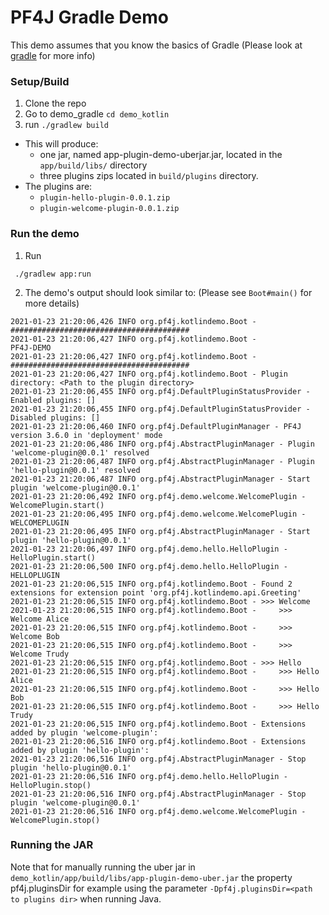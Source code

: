 # PF4J Gradle Demo

This demo assumes that you know the basics of Gradle (Please look at [gradle](https://gradle.org/) for more info)

### Setup/Build

1. Clone the repo
2. Go to demo_gradle `cd demo_kotlin` 
3. run `./gradlew build`

* This will produce:
    * one jar, named app-plugin-demo-uberjar.jar, located in the `app/build/libs/` directory 
    * three plugins zips located in `build/plugins` directory.
* The plugins are:
  * `plugin-hello-plugin-0.0.1.zip`
  * `plugin-welcome-plugin-0.0.1.zip`

### Run the demo

1. Run 

```
 ./gradlew app:run
```

2. The demo's output should look similar to: (Please see `Boot#main()` for more details)
```
2021-01-23 21:20:06,426 INFO org.pf4j.kotlindemo.Boot - ########################################
2021-01-23 21:20:06,427 INFO org.pf4j.kotlindemo.Boot -                PF4J-DEMO                
2021-01-23 21:20:06,427 INFO org.pf4j.kotlindemo.Boot - ########################################
2021-01-23 21:20:06,427 INFO org.pf4j.kotlindemo.Boot - Plugin directory: <Path to the plugin directory>
2021-01-23 21:20:06,455 INFO org.pf4j.DefaultPluginStatusProvider - Enabled plugins: []
2021-01-23 21:20:06,455 INFO org.pf4j.DefaultPluginStatusProvider - Disabled plugins: []
2021-01-23 21:20:06,460 INFO org.pf4j.DefaultPluginManager - PF4J version 3.6.0 in 'deployment' mode
2021-01-23 21:20:06,486 INFO org.pf4j.AbstractPluginManager - Plugin 'welcome-plugin@0.0.1' resolved
2021-01-23 21:20:06,487 INFO org.pf4j.AbstractPluginManager - Plugin 'hello-plugin@0.0.1' resolved
2021-01-23 21:20:06,487 INFO org.pf4j.AbstractPluginManager - Start plugin 'welcome-plugin@0.0.1'
2021-01-23 21:20:06,492 INFO org.pf4j.demo.welcome.WelcomePlugin - WelcomePlugin.start()
2021-01-23 21:20:06,495 INFO org.pf4j.demo.welcome.WelcomePlugin - WELCOMEPLUGIN
2021-01-23 21:20:06,495 INFO org.pf4j.AbstractPluginManager - Start plugin 'hello-plugin@0.0.1'
2021-01-23 21:20:06,497 INFO org.pf4j.demo.hello.HelloPlugin - HelloPlugin.start()
2021-01-23 21:20:06,500 INFO org.pf4j.demo.hello.HelloPlugin - HELLOPLUGIN
2021-01-23 21:20:06,515 INFO org.pf4j.kotlindemo.Boot - Found 2 extensions for extension point 'org.pf4j.kotlindemo.api.Greeting'
2021-01-23 21:20:06,515 INFO org.pf4j.kotlindemo.Boot - >>> Welcome
2021-01-23 21:20:06,515 INFO org.pf4j.kotlindemo.Boot - 	>>> Welcome Alice
2021-01-23 21:20:06,515 INFO org.pf4j.kotlindemo.Boot - 	>>> Welcome Bob
2021-01-23 21:20:06,515 INFO org.pf4j.kotlindemo.Boot - 	>>> Welcome Trudy
2021-01-23 21:20:06,515 INFO org.pf4j.kotlindemo.Boot - >>> Hello
2021-01-23 21:20:06,515 INFO org.pf4j.kotlindemo.Boot - 	>>> Hello Alice
2021-01-23 21:20:06,515 INFO org.pf4j.kotlindemo.Boot - 	>>> Hello Bob
2021-01-23 21:20:06,515 INFO org.pf4j.kotlindemo.Boot - 	>>> Hello Trudy
2021-01-23 21:20:06,515 INFO org.pf4j.kotlindemo.Boot - Extensions added by plugin 'welcome-plugin':
2021-01-23 21:20:06,516 INFO org.pf4j.kotlindemo.Boot - Extensions added by plugin 'hello-plugin':
2021-01-23 21:20:06,516 INFO org.pf4j.AbstractPluginManager - Stop plugin 'hello-plugin@0.0.1'
2021-01-23 21:20:06,516 INFO org.pf4j.demo.hello.HelloPlugin - HelloPlugin.stop()
2021-01-23 21:20:06,516 INFO org.pf4j.AbstractPluginManager - Stop plugin 'welcome-plugin@0.0.1'
2021-01-23 21:20:06,516 INFO org.pf4j.demo.welcome.WelcomePlugin - WelcomePlugin.stop()
```

### Running the JAR

Note that for manually running the uber jar in `demo_kotlin/app/build/libs/app-plugin-demo-uber.jar` the property
pf4j.pluginsDir for example using the parameter `-Dpf4j.pluginsDir=<path to plugins dir>` when running Java.

